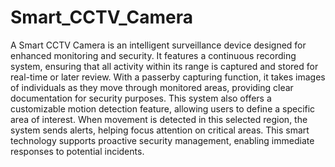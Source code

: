 # Smart_CCTV_Camera
A Smart CCTV Camera is an intelligent surveillance device designed for enhanced monitoring and security. It features a continuous recording system, ensuring that all activity within its range is captured and stored for real-time or later review. With a passerby capturing function, it takes images of individuals as they move through monitored areas, providing clear documentation for security purposes. This system also offers a customizable motion detection feature, allowing users to define a specific area of interest. When movement is detected in this selected region, the system sends alerts, helping focus attention on critical areas. This smart technology supports proactive security management, enabling immediate responses to potential incidents.
